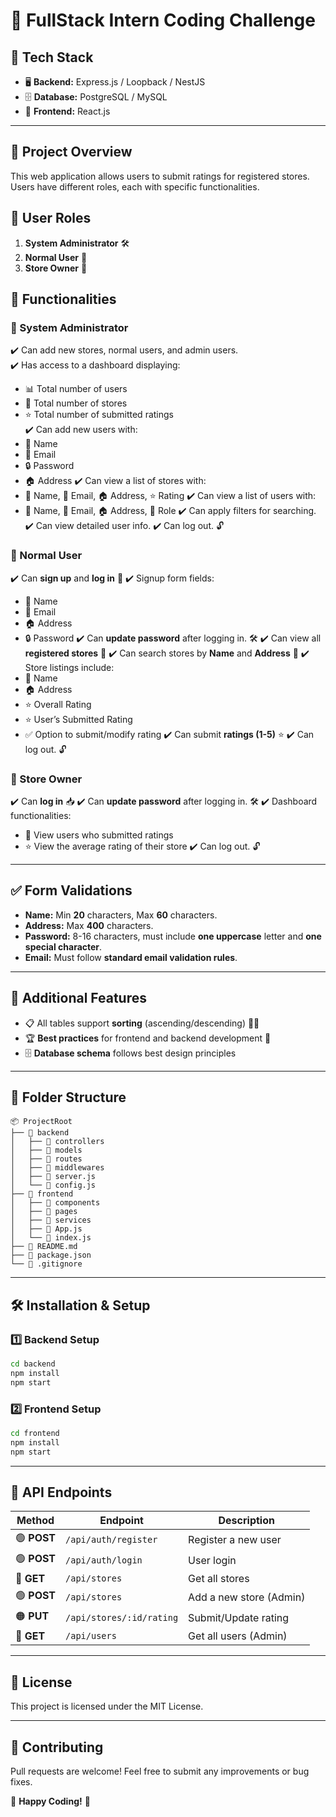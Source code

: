 # 📌 FullStack Intern Coding Challenge

## 🚀 Tech Stack
- 🖥 **Backend:** Express.js / Loopback / NestJS
- 🗄 **Database:** PostgreSQL / MySQL
- 🎨 **Frontend:** React.js

---

## 📌 Project Overview
This web application allows users to submit ratings for registered stores. Users have different roles, each with specific functionalities.

## 👤 User Roles
1. **System Administrator** 🛠️
2. **Normal User** 👤
3. **Store Owner** 🏪

## 🔑 Functionalities

### 🔹 System Administrator
✔️ Can add new stores, normal users, and admin users.  
✔️ Has access to a dashboard displaying:
   - 📊 Total number of users
   - 🏪 Total number of stores
   - ⭐ Total number of submitted ratings  
✔️ Can add new users with:
   - 📛 Name
   - 📧 Email
   - 🔒 Password
   - 🏠 Address
✔️ Can view a list of stores with:
   - 🏪 Name, 📧 Email, 🏠 Address, ⭐ Rating
✔️ Can view a list of users with:
   - 📛 Name, 📧 Email, 🏠 Address, 🔖 Role
✔️ Can apply filters for searching.
✔️ Can view detailed user info.
✔️ Can log out. 🔓

### 🔹 Normal User
✔️ Can **sign up** and **log in** 📝
✔️ Signup form fields:
   - 📛 Name
   - 📧 Email
   - 🏠 Address
   - 🔒 Password
✔️ Can **update password** after logging in. 🛠
✔️ Can view all **registered stores** 🏪
✔️ Can search stores by **Name** and **Address** 🔎
✔️ Store listings include:
   - 🏪 Name
   - 🏠 Address
   - ⭐ Overall Rating
   - ⭐ User’s Submitted Rating
   - ✅ Option to submit/modify rating
✔️ Can submit **ratings (1-5)** ⭐
✔️ Can log out. 🔓

### 🔹 Store Owner
✔️ Can **log in** 📥
✔️ Can **update password** after logging in. 🛠
✔️ Dashboard functionalities:
   - 👥 View users who submitted ratings
   - ⭐ View the average rating of their store
✔️ Can log out. 🔓

---

## ✅ Form Validations
- **Name:** Min **20** characters, Max **60** characters.
- **Address:** Max **400** characters.
- **Password:** 8-16 characters, must include **one uppercase** letter and **one special character**.
- **Email:** Must follow **standard email validation rules**.

---

## 📌 Additional Features
- 📋 All tables support **sorting** (ascending/descending) 🔼🔽
- 🏆 **Best practices** for frontend and backend development 🎯
- 🗄 **Database schema** follows best design principles

---

## 📂 Folder Structure
```plaintext
📦 ProjectRoot
├── 📁 backend
│   ├── 📁 controllers
│   ├── 📁 models
│   ├── 📁 routes
│   ├── 📁 middlewares
│   ├── 📄 server.js
│   └── 📄 config.js
├── 📁 frontend
│   ├── 📁 components
│   ├── 📁 pages
│   ├── 📁 services
│   ├── 📄 App.js
│   └── 📄 index.js
├── 📄 README.md
├── 📄 package.json
└── 📄 .gitignore
```

---

## 🛠 Installation & Setup
### 1️⃣ Backend Setup
```bash
cd backend
npm install
npm start
```

### 2️⃣ Frontend Setup
```bash
cd frontend
npm install
npm start
```

---

## 📌 API Endpoints
| Method | Endpoint | Description |
|--------|---------|-------------|
| 🟢 **POST** | `/api/auth/register` | Register a new user |
| 🟢 **POST** | `/api/auth/login` | User login |
| 🔵 **GET** | `/api/stores` | Get all stores |
| 🟢 **POST** | `/api/stores` | Add a new store (Admin) |
| 🟠 **PUT** | `/api/stores/:id/rating` | Submit/Update rating |
| 🔵 **GET** | `/api/users` | Get all users (Admin) |

---

## 📜 License
This project is licensed under the MIT License.

---

## 🤝 Contributing
Pull requests are welcome! Feel free to submit any improvements or bug fixes.

🚀 **Happy Coding!** 🎉

